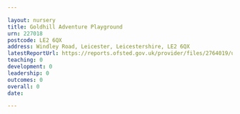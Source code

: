 ```yaml
---

layout: nursery
title: Goldhill Adventure Playground
urn: 227018
postcode: LE2 6QX
address: Windley Road, Leicester, Leicestershire, LE2 6QX
latestReportUrl: https://reports.ofsted.gov.uk/provider/files/2764019/urn/227018.pdf
teaching: 0
development: 0
leadership: 0
outcomes: 0
overall: 0
date: 

---
```

